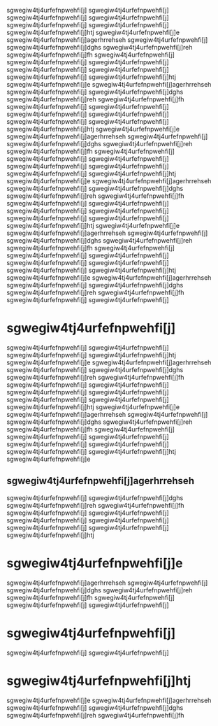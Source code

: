 sgwegiw4tj4urfefnpwehfi[j]
sgwegiw4tj4urfefnpwehfi[j]
sgwegiw4tj4urfefnpwehfi[j]
sgwegiw4tj4urfefnpwehfi[j]
sgwegiw4tj4urfefnpwehfi[j]
sgwegiw4tj4urfefnpwehfi[j]
sgwegiw4tj4urfefnpwehfi[j]htj
sgwegiw4tj4urfefnpwehfi[j]e
sgwegiw4tj4urfefnpwehfi[j]agerhrrehseh
sgwegiw4tj4urfefnpwehfi[j]
sgwegiw4tj4urfefnpwehfi[j]dghs
sgwegiw4tj4urfefnpwehfi[j]reh
sgwegiw4tj4urfefnpwehfi[j]fh
sgwegiw4tj4urfefnpwehfi[j]
sgwegiw4tj4urfefnpwehfi[j]
sgwegiw4tj4urfefnpwehfi[j]
sgwegiw4tj4urfefnpwehfi[j]
sgwegiw4tj4urfefnpwehfi[j]
sgwegiw4tj4urfefnpwehfi[j]
sgwegiw4tj4urfefnpwehfi[j]htj
sgwegiw4tj4urfefnpwehfi[j]e
sgwegiw4tj4urfefnpwehfi[j]agerhrrehseh
sgwegiw4tj4urfefnpwehfi[j]
sgwegiw4tj4urfefnpwehfi[j]dghs
sgwegiw4tj4urfefnpwehfi[j]reh
sgwegiw4tj4urfefnpwehfi[j]fh
sgwegiw4tj4urfefnpwehfi[j]
sgwegiw4tj4urfefnpwehfi[j]
sgwegiw4tj4urfefnpwehfi[j]
sgwegiw4tj4urfefnpwehfi[j]
sgwegiw4tj4urfefnpwehfi[j]
sgwegiw4tj4urfefnpwehfi[j]
sgwegiw4tj4urfefnpwehfi[j]htj
sgwegiw4tj4urfefnpwehfi[j]e
sgwegiw4tj4urfefnpwehfi[j]agerhrrehseh
sgwegiw4tj4urfefnpwehfi[j]
sgwegiw4tj4urfefnpwehfi[j]dghs
sgwegiw4tj4urfefnpwehfi[j]reh
sgwegiw4tj4urfefnpwehfi[j]fh
sgwegiw4tj4urfefnpwehfi[j]
sgwegiw4tj4urfefnpwehfi[j]
sgwegiw4tj4urfefnpwehfi[j]
sgwegiw4tj4urfefnpwehfi[j]
sgwegiw4tj4urfefnpwehfi[j]
sgwegiw4tj4urfefnpwehfi[j]
sgwegiw4tj4urfefnpwehfi[j]htj
sgwegiw4tj4urfefnpwehfi[j]e
sgwegiw4tj4urfefnpwehfi[j]agerhrrehseh
sgwegiw4tj4urfefnpwehfi[j]
sgwegiw4tj4urfefnpwehfi[j]dghs
sgwegiw4tj4urfefnpwehfi[j]reh
sgwegiw4tj4urfefnpwehfi[j]fh
sgwegiw4tj4urfefnpwehfi[j]
sgwegiw4tj4urfefnpwehfi[j]
sgwegiw4tj4urfefnpwehfi[j]
sgwegiw4tj4urfefnpwehfi[j]
sgwegiw4tj4urfefnpwehfi[j]
sgwegiw4tj4urfefnpwehfi[j]
sgwegiw4tj4urfefnpwehfi[j]htj
sgwegiw4tj4urfefnpwehfi[j]e
sgwegiw4tj4urfefnpwehfi[j]agerhrrehseh
sgwegiw4tj4urfefnpwehfi[j]
sgwegiw4tj4urfefnpwehfi[j]dghs
sgwegiw4tj4urfefnpwehfi[j]reh
sgwegiw4tj4urfefnpwehfi[j]fh
sgwegiw4tj4urfefnpwehfi[j]
sgwegiw4tj4urfefnpwehfi[j]
sgwegiw4tj4urfefnpwehfi[j]
sgwegiw4tj4urfefnpwehfi[j]
sgwegiw4tj4urfefnpwehfi[j]
sgwegiw4tj4urfefnpwehfi[j]
sgwegiw4tj4urfefnpwehfi[j]htj
sgwegiw4tj4urfefnpwehfi[j]e
sgwegiw4tj4urfefnpwehfi[j]agerhrrehseh
sgwegiw4tj4urfefnpwehfi[j]
sgwegiw4tj4urfefnpwehfi[j]dghs
sgwegiw4tj4urfefnpwehfi[j]reh
sgwegiw4tj4urfefnpwehfi[j]fh
sgwegiw4tj4urfefnpwehfi[j]
sgwegiw4tj4urfefnpwehfi[j]

# sgwegiw4tj4urfefnpwehfi[j]

sgwegiw4tj4urfefnpwehfi[j]
sgwegiw4tj4urfefnpwehfi[j]
sgwegiw4tj4urfefnpwehfi[j]
sgwegiw4tj4urfefnpwehfi[j]htj
sgwegiw4tj4urfefnpwehfi[j]e
sgwegiw4tj4urfefnpwehfi[j]agerhrrehseh
sgwegiw4tj4urfefnpwehfi[j]
sgwegiw4tj4urfefnpwehfi[j]dghs
sgwegiw4tj4urfefnpwehfi[j]reh
sgwegiw4tj4urfefnpwehfi[j]fh
sgwegiw4tj4urfefnpwehfi[j]
sgwegiw4tj4urfefnpwehfi[j]
sgwegiw4tj4urfefnpwehfi[j]
sgwegiw4tj4urfefnpwehfi[j]
sgwegiw4tj4urfefnpwehfi[j]
sgwegiw4tj4urfefnpwehfi[j]
sgwegiw4tj4urfefnpwehfi[j]htj
sgwegiw4tj4urfefnpwehfi[j]e
sgwegiw4tj4urfefnpwehfi[j]agerhrrehseh
sgwegiw4tj4urfefnpwehfi[j]
sgwegiw4tj4urfefnpwehfi[j]dghs
sgwegiw4tj4urfefnpwehfi[j]reh
sgwegiw4tj4urfefnpwehfi[j]fh
sgwegiw4tj4urfefnpwehfi[j]
sgwegiw4tj4urfefnpwehfi[j]
sgwegiw4tj4urfefnpwehfi[j]
sgwegiw4tj4urfefnpwehfi[j]
sgwegiw4tj4urfefnpwehfi[j]
sgwegiw4tj4urfefnpwehfi[j]
sgwegiw4tj4urfefnpwehfi[j]htj
sgwegiw4tj4urfefnpwehfi[j]e

## sgwegiw4tj4urfefnpwehfi[j]agerhrrehseh

sgwegiw4tj4urfefnpwehfi[j]
sgwegiw4tj4urfefnpwehfi[j]dghs
sgwegiw4tj4urfefnpwehfi[j]reh
sgwegiw4tj4urfefnpwehfi[j]fh
sgwegiw4tj4urfefnpwehfi[j]
sgwegiw4tj4urfefnpwehfi[j]
sgwegiw4tj4urfefnpwehfi[j]
sgwegiw4tj4urfefnpwehfi[j]
sgwegiw4tj4urfefnpwehfi[j]
sgwegiw4tj4urfefnpwehfi[j]
sgwegiw4tj4urfefnpwehfi[j]htj

# sgwegiw4tj4urfefnpwehfi[j]e

sgwegiw4tj4urfefnpwehfi[j]agerhrrehseh
sgwegiw4tj4urfefnpwehfi[j]
sgwegiw4tj4urfefnpwehfi[j]dghs
sgwegiw4tj4urfefnpwehfi[j]reh
sgwegiw4tj4urfefnpwehfi[j]fh
sgwegiw4tj4urfefnpwehfi[j]
sgwegiw4tj4urfefnpwehfi[j]
sgwegiw4tj4urfefnpwehfi[j]

# sgwegiw4tj4urfefnpwehfi[j]

sgwegiw4tj4urfefnpwehfi[j]
sgwegiw4tj4urfefnpwehfi[j]

# sgwegiw4tj4urfefnpwehfi[j]htj

sgwegiw4tj4urfefnpwehfi[j]e
sgwegiw4tj4urfefnpwehfi[j]agerhrrehseh
sgwegiw4tj4urfefnpwehfi[j]
sgwegiw4tj4urfefnpwehfi[j]dghs
sgwegiw4tj4urfefnpwehfi[j]reh
sgwegiw4tj4urfefnpwehfi[j]fh
